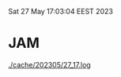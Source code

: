 Sat 27 May 17:03:04 EEST 2023
# JAM
<a href='./cache/202305/27_17.log'>./cache/202305/27_17.log</a>
